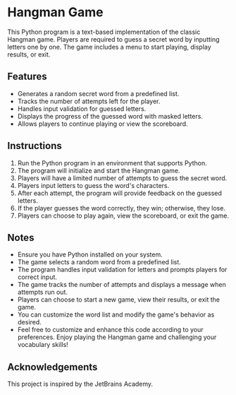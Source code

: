 # Hangman Game

This Python program is a text-based implementation of the classic Hangman game. Players are required to guess a secret word by inputting letters one by one. The game includes a menu to start playing, display results, or exit.

## Features

- Generates a random secret word from a predefined list.
- Tracks the number of attempts left for the player.
- Handles input validation for guessed letters.
- Displays the progress of the guessed word with masked letters.
- Allows players to continue playing or view the scoreboard.

## Instructions

1. Run the Python program in an environment that supports Python.
2. The program will initialize and start the Hangman game.
3. Players will have a limited number of attempts to guess the secret word.
4. Players input letters to guess the word's characters.
5. After each attempt, the program will provide feedback on the guessed letters.
6. If the player guesses the word correctly, they win; otherwise, they lose.
7. Players can choose to play again, view the scoreboard, or exit the game.

## Notes

- Ensure you have Python installed on your system.
- The game selects a random word from a predefined list.
- The program handles input validation for letters and prompts players for correct input.
- The game tracks the number of attempts and displays a message when attempts run out.
- Players can choose to start a new game, view their results, or exit the game.
- You can customize the word list and modify the game's behavior as desired.
- Feel free to customize and enhance this code according to your preferences. Enjoy playing the Hangman game and challenging your vocabulary skills!

## Acknowledgements

This project is inspired by the JetBrains Academy.
